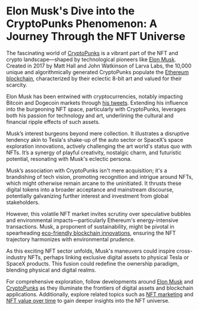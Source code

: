 # Elon Musk's Dive into the CryptoPunks Phenomenon: A Journey Through the NFT Universe

The fascinating world of [CryptoPunks](https://www.larvalabs.com/cryptopunks) is a vibrant part of the NFT and crypto landscape—shaped by technological pioneers like [Elon Musk](https://twitter.com/elonmusk). Created in 2017 by Matt Hall and John Watkinson of Larva Labs, the 10,000 unique and algorithmically generated CryptoPunks populate the [Ethereum blockchain](https://www.license-token.com/wiki/what-is-blockchain), characterized by their eclectic 8-bit art and valued for their scarcity.

Elon Musk has been entwined with cryptocurrencies, notably impacting Bitcoin and Dogecoin markets through [his tweets](https://techcrunch.com/2021/12/14/elon-musk-pushes-dogecoin-value-up-20-after-tweet/). Extending his influence into the burgeoning NFT space, particularly with CryptoPunks, leverages both his passion for technology and art, underlining the cultural and financial ripple effects of such assets.

Musk’s interest burgeons beyond mere collection. It illustrates a disruptive tendency akin to Tesla's shake-up of the auto sector or SpaceX’s space exploration innovations, actively challenging the art world's status quo with NFTs. It’s a synergy of playful creativity, nostalgic charm, and futuristic potential, resonating with Musk's eclectic persona.

Musk’s association with CryptoPunks isn't mere acquisition; it's a brandishing of tech vision, promoting recognition and intrigue around NFTs, which might otherwise remain arcane to the uninitiated. It thrusts these digital tokens into a broader acceptance and mainstream discourse, potentially galvanizing further interest and investment from global stakeholders.

However, this volatile NFT market invites scrutiny over speculative bubbles and environmental impacts—particularly Ethereum's energy-intensive transactions. Musk, a proponent of sustainability, might be pivotal in spearheading [eco-friendly blockchain innovations](https://www.license-token.com/wiki/sustainable-blockchain-practices), ensuring the NFT trajectory harmonizes with environmental prudence.

As this exciting NFT sector unfolds, Musk's maneuvers could inspire cross-industry NFTs, perhaps linking exclusive digital assets to physical Tesla or SpaceX products. This fusion could redefine the ownership paradigm, blending physical and digital realms.

For comprehensive exploration, follow developments around [Elon Musk](https://www.forbes.com/profile/elon-musk/) and [CryptoPunks](https://www.bbc.com/news/technology-56252732) as they illuminate the frontiers of digital assets and blockchain applications. Additionally, explore related topics such as [NFT marketing](https://www.license-token.com/wiki/what-is-nft-marketing) and [NFT value over time](https://www.license-token.com/wiki/nft-value-over-time) to gain deeper insights into the NFT universe.